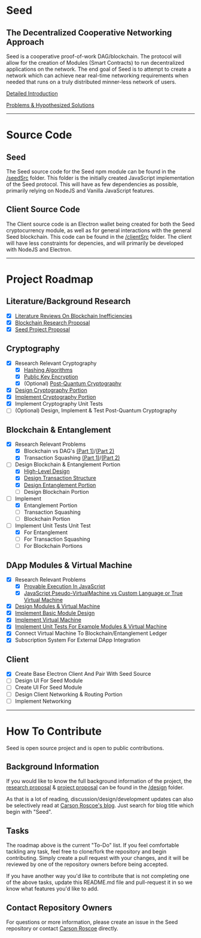 # Seed

## The Decentralized Cooperative Networking Approach

Seed is a cooperative proof-of-work DAG/blockchain. The protocol will allow for the creation of Modules (Smart Contracts) to run decentralized applications on the network. The end goal of Seed is to attempt to create a network which can achieve near real-time networking requirements when needed that runs on a truly distributed minner-less network of users.

[Detailed Introduction](https://steemit.com/cryptocurrency/@carsonroscoe/seed-introduction-the-decentralized-cooperative-networking-approach)

[Problems & Hypothesized Solutions](https://steemit.com/cryptocurrency/@carsonroscoe/seed-problems-and-hypothesized-solutions-the-cooperative-blockchain-scaling-solution)

-----

# Source Code

## Seed

The Seed source code for the Seed npm module can be found in the [/seedSrc](/seedSrc) folder. This folder is the initially created JavaScript implementation of the Seed protocol. This will have as few dependencies as possible, primarily relying on NodeJS and Vanilla JavaScript features.

## Client Source Code

The Client source code is an Electron wallet being created for both the Seed cryptocurrency module, as well as for general interactions with the general Seed blockchain. This code can be found in the [/clientSrc](/clientSrc) folder. The client will have less constraints for depencies, and will primarily be developed with NodeJS and Electron.

-----

# Project Roadmap

## Literature/Background Research

- [x] [Literature Reviews On Blockchain Inefficiencies](https://steemit.com/blockchain/@carsonroscoe/seed-literature-review-the-flaws-of-proof-of-work)
- [x] [Blockchain Research Proposal](design/ResearchProposal_CarsonRoscoe.pdf)
- [x] [Seed Project Proposal](design/ProjectProposal.pdf)

## Cryptography

- [x] Research Relevant Cryptography
    - [x] [Hashing Algorithms](https://steemit.com/bitcoin/@carsonroscoe/seed-dev-discusses-hashing-algorithms-in-bitcoin-and-cryptocurrencies)
    - [x] [Public Key Encryption](https://steemit.com/bitcoin/@carsonroscoe/seed-dev-debates-public-key-encryption)
    - [x] \(Optional) [Post-Quantum Cryptography](https://steemit.com/crypto/@carsonroscoe/seed-dev-discussion-lattice-based-cryptography-part-1)
- [x] [Design Cryptography Portion](https://steemit.com/cryptocurrency/@carsonroscoe/seed-development-design-cryptography-public-key-encryption-and-hashing)
- [x] [Implement Cryptography Portion](https://steemit.com/utopian-io/@carsonroscoe/seed-development-base-project-and-cryptographic-portion)
- [x] Implement Cryptography Unit Tests
- [ ] \(Optional) Design, Implement & Test Post-Quantum Cryptography

## Blockchain & Entanglement

- [x] Research Relevant Problems
    - [x] Blockchain vs DAG's [(Part 1)](https://steemit.com/bitcoin/@carsonroscoe/seed-dev-discussion-tangle-vs-blockchain-part-1)/[(Part 2)](https://steemit.com/bitcoin/@carsonroscoe/seed-dev-discussion-tangle-vs-blockchain-part-2)
    - [x] Transaction Squashing [(Part 1)](https://steemit.com/blockchain/@carsonroscoe/seed-dev-discussion-transaction-squashing-proposition-part-1)/[(Part 2)](https://steemit.com/blockchain/@carsonroscoe/seed-dev-discussion-transaction-squashing-considerations-for-jitter-part-2)
- [ ] Design Blockchain & Entanglement Portion
    - [x] [High-Level Design](https://steemit.com/blockchain/@carsonroscoe/seed-development-design-entanglement-and-blockchain-hybrid)
    - [x] [Design Transaction Structure](https://steemit.com/crypto/@carsonroscoe/seed-development-design-transactions-and-entanglement)
    - [x] [Design Entanglement Portion](https://steemit.com/crypto/@carsonroscoe/seed-development-design-transactions-and-entanglement)
    - [ ] Design Blockchain Portion
- [ ] Implement
    - [x] Entanglement Portion
    - [ ] Transaction Squashing
    - [ ] Blockchain Portion
- [ ] Implement Unit Tests Unit Test
    - [x] For Entanglement
    - [ ] For Transaction Squashing
    - [ ] For Blockchain Portions

## DApp Modules & Virtual Machine

- [x] Research Relevant Problems
    - [x] [Provable Execution In JavaScript](https://steemit.com/blockchain/@carsonroscoe/seed-dev-discussion-provable-execution-with-function-hashing-in-javascript)
    - [x] [JavaScript Pseudo-VirtualMachine vs Custom Language or True Virtual Machine](https://steemit.com/cryptocurrency/@carsonroscoe/seed-dev-discussion-custom-languages-and-virtual-machines)
- [x] [Design Modules & Virtual Machine](https://steemit.com/blockchain/@carsonroscoe/seed-development-design-module-smart-contracts-and-the-svm)
- [x] [Implement Basic Module Design](https://steemit.com/utopian-io/@carsonroscoe/seed-development-modules-smart-contracts-and-the-svm)
- [x] [Implement Virtual Machine](https://steemit.com/utopian-io/@carsonroscoe/seed-development-modules-smart-contracts-and-the-svm)
- [x] [Implement Unit Tests For Example Modules & Virtual Machine](https://steemit.com/utopian-io/@carsonroscoe/seed-development-modules-smart-contracts-and-the-svm)
- [x] Connect Virtual Machine To Blockchain/Entanglement Ledger
- [x] Subscription System For External DApp Integration

## Client

- [x] Create Base Electron Client And Pair With Seed Source
- [ ] Design UI For Seed Module
- [ ] Create UI For Seed Module
- [ ] Design Client Networking & Routing Portion
- [ ] Implement Networking

-----

# How To Contribute

Seed is open source project and is open to public contributions. 

## Background Information

If you would like to know the full background information of the project, the [research proposal](/design/ResearchProposal_CarsonRoscoe.pdf) & [project proposal](/design/ProjectProposal.pdf) can be found in the [/design](/design) folder.

As that is a lot of reading, discussion/design/development updates can also be selectively read at [Carson Roscoe's blog](https://steemit.com/@carsonroscoe). Just search for blog title which begin with "Seed".

## Tasks

The roadmap above is the current "To-Do" list. If you feel comfortable tackling any task, feel free to clone/fork the repository and begin contributing. Simply create a pull request with your changes, and it will be reviewed by one of the repository owners before being accepted.

If you have another way you'd like to contribute that is not completing one of the above tasks, update this README.md file and pull-request it in so we know what features you'd like to add.

## Contact Repository Owners

For questions or more information, please create an issue in the Seed repository or contact [Carson Roscoe](https://github.com/CarsonRoscoe) directly.
